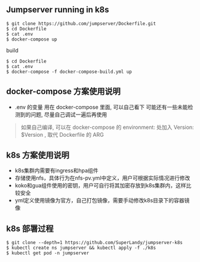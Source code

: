 ## Jumpserver running in k8s

```
$ git clone https://github.com/jumpserver/Dockerfile.git
$ cd Dockerfile
$ cat .env
$ docker-compose up
```

build
```
$ cd Dockerfile
$ cat .env
$ docker-compose -f docker-compose-build.yml up
```
## docker-compose 方案使用说明

- .env 的变量 用在 docker-compose 里面, 可以自己看下
可能还有一些未能检测到的问题, 尽量自己调试一遍后再使用

> 如果自己编译, 可以在 docker-compose 的 environment: 处加入 Version: $Version , 取代 Dockerfile 的 ARG



## k8s 方案使用说明
- k8s集群内需要有ingress和hpa组件
- 存储使用nfs，具体行为在nfs-pv.yml中定义，用户可根据实际情况进行修改
- koko和gua组件使用的密钥，用户可自行将其加密存放到k8s集群内，这样比较安全
- yml定义使用镜像为官方，自己打包镜像，需要手动修改k8s目录下的容器镜像

## k8s 部署过程
```
$ git clone --depth=1 https://github.com/SuperLandy/jumpserver-k8s
$ kubectl create ns jumpserver && kubectl apply -f ./k8s
$ kubectl get pod -n jumpserver
```
